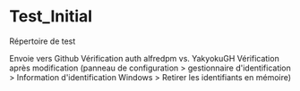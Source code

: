 # Test_Initial
Répertoire de test


Envoie vers Github
Vérification auth alfredpm vs. YakyokuGH
Vérification après modification (panneau de configuration > gestionnaire d'identification > Information d'identification Windows > Retirer les identifiants en mémoire)